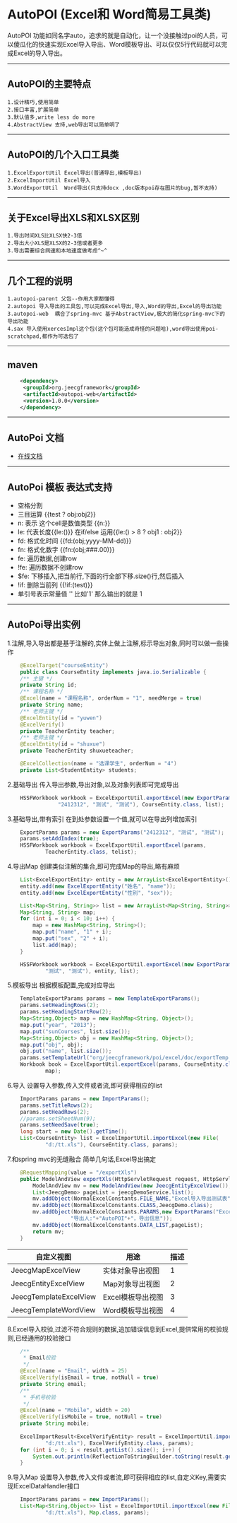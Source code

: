 AutoPOI (Excel和 Word简易工具类)
===========================
 AutoPOI 功能如同名字auto，追求的就是自动化，让一个没接触过poi的人员，可以傻瓜化的快速实现Excel导入导出、Word模板导出、可以仅仅5行代码就可以完成Excel的导入导出。
	
---------------------------
AutoPOI的主要特点
--------------------------
	1.设计精巧,使用简单
	2.接口丰富,扩展简单
	3.默认值多,write less do more
	4.AbstractView 支持,web导出可以简单明了

---------------------------
AutoPOI的几个入口工具类
---------------------------

	1.ExcelExportUtil Excel导出(普通导出,模板导出)
	2.ExcelImportUtil Excel导入
	3.WordExportUtil  Word导出(只支持docx ,doc版本poi存在图片的bug,暂不支持)
	
---------------------------
关于Excel导出XLS和XLSX区别
---------------------------

	1.导出时间XLS比XLSX快2-3倍
	2.导出大小XLS是XLSX的2-3倍或者更多
	3.导出需要综合网速和本地速度做考虑^~^
	
---------------------------
几个工程的说明
---------------------------
	1.autopoi-parent 父包--作用大家都懂得
	2.autopoi 导入导出的工具包,可以完成Excel导出,导入,Word的导出,Excel的导出功能
	3.autopoi-web  耦合了spring-mvc 基于AbstractView,极大的简化spring-mvc下的导出功能
	4.sax 导入使用xercesImpl这个包(这个包可能造成奇怪的问题哈),word导出使用poi-scratchpad,都作为可选包了
--------------------------
maven 
--------------------------

```xml
	<dependency>
	 <groupId>org.jeecgframework</groupId>
	 <artifactId>autopoi-web</artifactId>
	 <version>1.0.0</version>
	</dependency>
```
	
---------------------------
AutoPoi 文档
---------------------------

* [在线文档](http://jeecg3.mydoc.io)

--------------------------
AutoPoi 模板 表达式支持
--------------------------
- 空格分割
- 三目运算  {{test ? obj:obj2}}
- n: 表示 这个cell是数值类型 {{n:}}
- le: 代表长度{{le:()}} 在if/else 运用{{le:() > 8 ? obj1 :  obj2}}
- fd: 格式化时间 {{fd:(obj;yyyy-MM-dd)}}
- fn: 格式化数字 {{fn:(obj;###.00)}}
- fe: 遍历数据,创建row
- !fe: 遍历数据不创建row 
- $fe: 下移插入,把当前行,下面的行全部下移.size()行,然后插入
- !if: 删除当前列 {{!if:(test)}}
- 单引号表示常量值 ''  比如'1' 那么输出的就是 1


---------------------------
AutoPoi导出实例
---------------------------
1.注解,导入导出都是基于注解的,实体上做上注解,标示导出对象,同时可以做一些操作

```Java
	@ExcelTarget("courseEntity")
	public class CourseEntity implements java.io.Serializable {
	/** 主键 */
	private String id;
	/** 课程名称 */
	@Excel(name = "课程名称", orderNum = "1", needMerge = true)
	private String name;
	/** 老师主键 */
	@ExcelEntity(id = "yuwen")
	@ExcelVerify()
	private TeacherEntity teacher;
	/** 老师主键 */
	@ExcelEntity(id = "shuxue")
	private TeacherEntity shuxueteacher;

	@ExcelCollection(name = "选课学生", orderNum = "4")
	private List<StudentEntity> students;
```

2.基础导出
	传入导出参数,导出对象,以及对象列表即可完成导出
	
```Java
	HSSFWorkbook workbook = ExcelExportUtil.exportExcel(new ExportParams(
				"2412312", "测试", "测试"), CourseEntity.class, list);
```

3.基础导出,带有索引
	在到处参数设置一个值,就可以在导出列增加索引
	
```Java
	ExportParams params = new ExportParams("2412312", "测试", "测试");
	params.setAddIndex(true);
	HSSFWorkbook workbook = ExcelExportUtil.exportExcel(params,
			TeacherEntity.class, telist);
```			

4.导出Map
	创建类似注解的集合,即可完成Map的导出,略有麻烦
	
```Java
	List<ExcelExportEntity> entity = new ArrayList<ExcelExportEntity>();
	entity.add(new ExcelExportEntity("姓名", "name"));
	entity.add(new ExcelExportEntity("性别", "sex"));

	List<Map<String, String>> list = new ArrayList<Map<String, String>>();
	Map<String, String> map;
	for (int i = 0; i < 10; i++) {
		map = new HashMap<String, String>();
		map.put("name", "1" + i);
		map.put("sex", "2" + i);
		list.add(map);
	}

	HSSFWorkbook workbook = ExcelExportUtil.exportExcel(new ExportParams(
			"测试", "测试"), entity, list);	
```		
	
5.模板导出
	根据模板配置,完成对应导出
	
```Java
	TemplateExportParams params = new TemplateExportParams();
	params.setHeadingRows(2);
	params.setHeadingStartRow(2);
	Map<String,Object> map = new HashMap<String, Object>();
    map.put("year", "2013");
    map.put("sunCourses", list.size());
    Map<String,Object> obj = new HashMap<String, Object>();
    map.put("obj", obj);
    obj.put("name", list.size());
	params.setTemplateUrl("org/jeecgframework/poi/excel/doc/exportTemp.xls");
	Workbook book = ExcelExportUtil.exportExcel(params, CourseEntity.class, list,
			map);
```			

6.导入
	设置导入参数,传入文件或者流,即可获得相应的list
	
```Java
	ImportParams params = new ImportParams();
	params.setTitleRows(2);
	params.setHeadRows(2);
	//params.setSheetNum(9);
	params.setNeedSave(true);
	long start = new Date().getTime();
	List<CourseEntity> list = ExcelImportUtil.importExcel(new File(
			"d:/tt.xls"), CourseEntity.class, params);
```	

7.和spring mvc的无缝融合
	简单几句话,Excel导出搞定
	
```Java
	@RequestMapping(value = "/exportXls")
	public ModelAndView exportXls(HttpServletRequest request, HttpServletResponse response) {
		ModelAndView mv = new ModelAndView(new JeecgEntityExcelView()); //此处重点
		List<JeecgDemo> pageList = jeecgDemoService.list();
		mv.addObject(NormalExcelConstants.FILE_NAME,"Excel导入导出测试表");
		mv.addObject(NormalExcelConstants.CLASS,JeecgDemo.class);
		mv.addObject(NormalExcelConstants.PARAMS,new ExportParams("Excel导入导出测试表列表",
					"导出人:"+"AutoPOI"+"，导出信息"));
		mv.addObject(NormalExcelConstants.DATA_LIST,pageList);
		return mv;
	}
```


| 自定义视图 | 用途 |  描述 |
| ------ | ------ | ------ |
| JeecgMapExcelView | 实体对象导出视图 | 1 |
| JeecgEntityExcelView | Map对象导出视图 | 2 |
| JeecgTemplateExcelView | Excel模板导出视图 | 3 | 
| JeecgTemplateWordView | Word模板导出视图 | 4 |


8.Excel导入校验,过滤不符合规则的数据,追加错误信息到Excel,提供常用的校验规则,已经通用的校验接口

```Java
	/**
     * Email校验
     */
    @Excel(name = "Email", width = 25)
    @ExcelVerify(isEmail = true, notNull = true)
    private String email;
    /**
     * 手机号校验
     */
    @Excel(name = "Mobile", width = 20)
    @ExcelVerify(isMobile = true, notNull = true)
    private String mobile;
    
    ExcelImportResult<ExcelVerifyEntity> result = ExcelImportUtil.importExcelVerify(new File(
            "d:/tt.xls"), ExcelVerifyEntity.class, params);
    for (int i = 0; i < result.getList().size(); i++) {
        System.out.println(ReflectionToStringBuilder.toString(result.getList().get(i)));
    }
```

9.导入Map
	设置导入参数,传入文件或者流,即可获得相应的list,自定义Key,需要实现IExcelDataHandler接口
	
```Java
	ImportParams params = new ImportParams();
	List<Map<String,Object>> list = ExcelImportUtil.importExcel(new File(
			"d:/tt.xls"), Map.class, params);
```	
